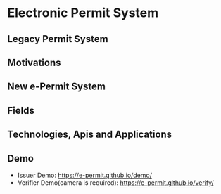 # Electronic Permit System

## Legacy Permit System

## Motivations

## New e-Permit System

## Fields

## Technologies, Apis and Applications

## Demo

- Issuer Demo: https://e-permit.github.io/demo/
- Verifier Demo(camera is required): https://e-permit.github.io/verify/
